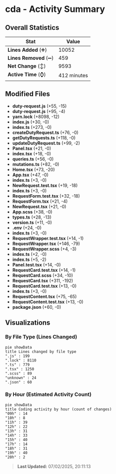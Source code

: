 # cda - Activity Summary 

## Overall Statistics

| Stat                   | Value                                                             |
| ---------------------- | ----------------------------------------------------------------- |
| **Lines Added** (➕)   | 10052                                          |
| **Lines Removed** (➖) | 459                                        |
| **Net Change** (↕)    | 9593                |
| **Active Time** (⌚)   | 412 minutes |


## Modified Files
- **duty-request.js** (+55, -15)
- **duty-request.js** (+95, -4)
- **yarn.lock** (+8098, -12)
- **index.js** (+30, -0)
- **index.ts** (+273, -0)
- **createDutyRequest.ts** (+76, -0)
- **getDutyRequests.ts** (+118, -0)
- **updateDutyRequest.ts** (+99, -2)
- **Panel.tsx** (+21, -0)
- **index.tsx** (+18, -0)
- **queries.ts** (+56, -0)
- **mutations.ts** (+82, -0)
- **Home.tsx** (+73, -20)
- **App.tsx** (+47, -0)
- **index.ts** (+3, -0)
- **NewRequest.test.tsx** (+19, -18)
- **index.ts** (+3, -0)
- **RequestForm.test.tsx** (+32, -18)
- **RequestForm.tsx** (+21, -4)
- **NewRequest.tsx** (+21, -0)
- **App.scss** (+38, -0)
- **types.ts** (+28, -13)
- **version.ts** (+11, -0)
- **.env** (+24, -0)
- **index.ts** (+3, -0)
- **RequestWrapper.test.tsx** (+14, -1)
- **RequestWrapper.tsx** (+146, -79)
- **RequestWrapper.scss** (+4, -3)
- **index.ts** (+2, -0)
- **index.ts** (+5, -2)
- **Panel.test.tsx** (+14, -0)
- **RequestCard.test.tsx** (+14, -1)
- **RequestCard.scss** (+34, -10)
- **RequestCard.tsx** (+311, -192)
- **RequestCard.test.tsx** (+13, -0)
- **index.ts** (+3, -0)
- **RequestContent.tsx** (+75, -65)
- **RequestContent.test.tsx** (+13, -0)
- **package.json** (+60, -0)

## Visualizations

### By File Type (Lines Changed)

```mermaid
pie showData
title Lines changed by file type
".js" : 199
".lock" : 8110
".ts" : 779
".tsx" : 1250
".scss" : 89
"unknown" : 24
".json" : 60
```

### By Hour (Estimated Activity Count)

```mermaid
pie showData
title Coding activity by hour (count of changes)
"09h" : 14
"10h" : 8
"11h" : 39
"12h" : 22
"13h" : 31
"14h" : 33
"15h" : 40
"17h" : 14
"18h" : 31
"19h" : 40
"20h" : 2
```


> **Last Updated:** 07/02/2025, 20:11:13